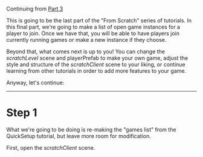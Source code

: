 Continuing from  [Part 3](https://github.com/alvyxaz/barebones-masterserver/wiki/Tutorial:-From-Scratch:-Part-3)  

This is going to be the last part of the "From Scratch" series of tutorials. In this final part, we're going to make a list of open game instances for a player to join. Once we have that, you will be able to have players join currently running games or make a new instance if they choose. 

Beyond that, what comes next is up to you! You can change the *scratchLevel* scene and playerPrefab to make your own game, adjust the style and structure of the *scratchClient* scene to your liking, or continue learning from other tutorials in order to add more features to your game.

Anyway, let's continue:

---

# Step 1

What we're going to be doing is re-making the "games list" from the QuickSetup tutorial, but leave more room for modification.

First, open the *scratchClient* scene.